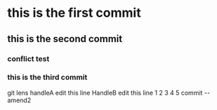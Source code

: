 # this is the first commit
## this is the second commit
### conflict test

### this is the third commit
git lens
handleA edit this line
HandleB edit this line
1
2
3
4
5
commit --amend2